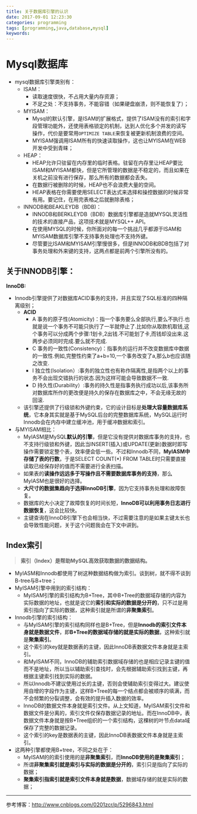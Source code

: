 ```yaml
---
title: 关于数据库引擎的认识
date: 2017-09-01 12:23:30
categories: programming
tags: [programming,java,database,mysql]
keywords: 
---
```

# Mysql数据库
- mysql数据库引擎类别有：
	- ISAM：
		- 读取速度很快，不占用大量内存资源；
		- 不足之处：不支持事务，不能容错（如果硬盘崩溃，则不能恢复了）；
	- MYISAM：
		- Mysql的默认引擎，是ISAM的扩展格式，提供了ISAM没有的索引和字段管理功能外，还使用表格锁定的机制，达到人优化多个并发的读写操作，代价是要常用`OPTIMIZE TABLE`来恢复被更新机制浪费的空间。
		- MYISAM强调用ISAM所有的快速读取操作，这也让MYISAM在WEB开发中受到青睐；
	- HEAP：
		- HEAP允许只驻留在内存里的临时表格。驻留在内存里让HEAP要比ISAM和MYISAM都快，但是它所管理的数据是不稳定的，而且如果在关机之前没有进行保存，那么所有的数据都会丢失。
		- 在数据行被删除的时候，HEAP也不会浪费大量的空间。
		- HEAP表格在你需要使用SELECT表达式来选择和操控数据的时候非常有用。要记住，在用完表格之后就删除表格；
	- INNODB和BEAKLEYDB（BDB)：
		- INNODB和BERKLEYDB（BDB）数据库引擎都是造就MYSQL灵活性的技术的直接产品，这项技术就是MYSQL++ API。
		- 在使用MYSQL的时候，你所面对的每一个挑战几乎都源于ISAM和MYISAM数据库引擎不支持事务处理也不支持外键。
		- 尽管要比ISAM和MYISAM引擎慢很多，但是INNODB和BDB包括了对事务处理和外来键的支持，这两点都是前两个引擎所没有的。

<!--more-->

## 关于INNODB引擎：
**InnoDB:**
- Innodb引擎提供了对数据库ACID事务的支持，并且实现了SQL标准的四种隔离级别；
	- **ACID**
		- A  事务的原子性(Atomicity)：指一个事务要么全部执行,要么不执行.也就是说一个事务不可能只执行了一半就停止了.比如你从取款机取钱,这个事务可以分成两个步骤:1划卡,2出钱.不可能划了卡,而钱却没出来.这两步必须同时完成.要么就不完成.
		- C 事务的一致性(Consistency)：指事务的运行并不改变数据库中数据的一致性.例如,完整性约束了a+b=10,一个事务改变了a,那么b也应该随之改变.
		- I 独立性(Isolation）:事务的独立性也有称作隔离性,是指两个以上的事务不会出现交错执行的状态.因为这样可能会导致数据不一致.
		- D 持久性(Durability）:事务的持久性是指事务执行成功以后,该事务所对数据库所作的更改便是持久的保存在数据库之中，不会无缘无故的回滚.
	- 该引擎还提供了行级锁和外键约束，它的设计目标是**处理大容量数据库系统**，它本身其实就是基于MySQL后台的完整数据库系统，MySQL运行时Innodb会在内存中建立缓冲池，用于缓冲数据和索引。
- 与MYISAM相比：
	- MyIASM是MySQL**默认的引擎**，但是它没有提供对数据库事务的支持，也不支持行级锁和外键，因此当INSERT(插入)或UPDATE(更新)数据时即写操作需要锁定整个表，效率便会低一些。不过和Innodb不同，**MyIASM中存储了表的行数**，于是SELECT COUNT(*) FROM TABLE时只需要直接读取已经保存好的值而不需要进行全表扫描。
	- 如果表的**读操作远远多于写操作且不需要数据库事务的支持**，那么MyIASM也是很好的选择。
	- **大尺寸的数据集趋向于选择InnoDB引擎**，因为它支持事务处理和故障恢复。
	- 数据库的大小决定了故障恢复的时间长短，**InnoDB可以利用事务日志进行数据恢复**，这会比较快。
	- 主键查询在InnoDB引擎下也会相当快，不过需要注意的是如果主键太长也会导致性能问题，关于这个问题我会在下文中讲到。

## Index索引

> **索引（Index）是帮助MySQL高效获取数据的数据结构。**

- MyIASM和Innodb都使用了树这种数据结构做为索引。谈到树，就不得不谈到B-tree与B+tree；
- MyISAM引擎中用到的索引结构：
	- MyISAM引擎的索引结构为B+Tree，其中B+Tree的数据域存储的内容为实际数据的地址，也就是说它的**索引和实际的数据是分开的**，只不过是用索引指向了实际的数据，这种索引就是所谓的**非聚集索引**。
- Innodb引擎的索引结构：
	- 与MyISAM引擎的索引结构同样也是B+Tree，但是**Innodb的索引文件本身就是数据文件**，即**B+Tree的数据域存储的就是实际的数据**，这种索引就是**聚集索引**。
	- 这个索引的key就是数据表的主键，因此InnoDB表数据文件本身就是主索引。
	- 和MyISAM不同，InnoDB的辅助索引数据域存储的也是相应记录主键的值而不是地址，所以当以辅助索引查找时，会先根据辅助索引找到主键，再根据主键索引找到实际的数据。
	- 所以Innodb不建议使用过长的主键，否则会使辅助索引变得过大。建议使用自增的字段作为主键，这样B+Tree的每一个结点都会被顺序的填满，而不会频繁的分裂调整，会有效的提升插入数据的效率。
	- InnoDB的数据文件本身就是索引文件。从上文知道，MyISAM索引文件和数据文件是分离的，索引文件仅保存数据记录的地址。而在InnoDB中，表数据文件本身就是按B+Tree组织的一个索引结构，这棵树的叶节点data域保存了完整的数据记录。
	- 这个索引的key是数据表的主键，因此InnoDB表数据文件本身就是主索引。
- 这两种引擎都使用B+tree，不同之处在于：
	- MyISAM的的索引使用的是**非聚集索引**，而**InnoDB使用的是聚集索引**；
	- 所谓**非聚集索引就是索引与实际的数据是分开的**，索引只是指向了实际的数据；
	- **聚集索引指索引就是索引文件本身就是数据**，数据域存储的就是实际的数据；

----------
参考博客：http://www.cnblogs.com/0201zcr/p/5296843.html
